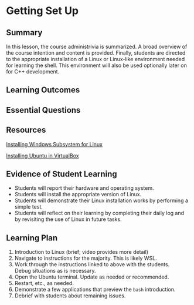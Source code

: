 <!--
This "lecture" or "lesson" template is adapted from the one provided here:
 http://www.buffalo.edu/ubcei/enhance/teaching/lesson-planning.html
Although the page produced from this is learner-facing, some of the
lesson plan structure
-->

# Getting Set Up                                                                     

## Summary

<!--
Short description of the lesson.
-->

In this lesson, the course administrivia is summarized.  A broad overview
of the course intention and content is provided.  Finally, students are
directed to the appropriate installation of a Linux or Linux-like environment
needed for learning the shell.  This environment will also be used optionally
later on for C++ development.

<!--
********* STAGE 1 - DESIRED RESULTS ********************************************
-->

## Learning Outcomes

<!--
      What course goals or outcomes will this lesson address?
-->



## Essential Questions

<!--
      What question(s) will your students be able to answer by the end of
      instruction?
-->

## Resources

<!--
      What resources can be made available to your student to support their
      active learning?
      What formats are best suited to complement your course material?
-->

[Installing Windows Subsystem for Linux](https://wiki.ubuntu.com/WSL)

[Installing Ubuntu in VirtualBox](https://itsfoss.com/install-linux-in-virtualbox/)




<!--
********* STAGE 2 - ASSESSMENT EVIDENCE ****************************************
-->

##  Evidence of Student Learning

<!--
      How will you assess students’ prior knowledge?
      What criteria will be used to assess student performance?
      What evidence will be collected to demonstrate achievement?
      How will students reflect and self-assess their learning?
-->

  - Students will report their hardware and operating system.
  - Students will install the appropriate version of Linux.
  - Students will demonstrate their Linux installation works by performing a simple test.
  - Students will reflect on their learning by completing their daily log and
    by revisiting the use of Linux in future tasks.


<!--
********* STAGE 3 - LEARNING PLAN ****************************************
-->


## Learning Plan

<!--
List the steps in chronological order to create a timeline of what
will occur in your lesson.

Consider how each of the components below will be included in your
lesson if applicable:

   - Anticipatory Sets/Hooks
       * How will you introduce the material and capture their attention?
   - Teacher Modeling
       * What instructional content and techniques will be incorporated
         into this lesson?
   - Guided Practice
       * How will you scaffold information for your students?
       * How will collaborative learning be used?
   - Learning Activities
       * How will students actively engage with the material?
       * How will students work towards achievement of the learning outcomes?
   - Independent Practice
       * How will students show evidence of learning?
   - Reflection
       * What have you learned about your teaching and content covered in this unit?
       * What changes or adjustments could you make?
       * What were the strongest features of your unit?
       * What are your overall reflections in the course to this point?
   - Conclusion and Preview
       * What should students take away from this lesson?
       * What will happen next? Why?
-->

  1. Introduction to Linux (brief; video provides more detail)
  2. Navigate to instructions for the majority.  This is likely WSL.
  3. Work through the instructions linked to above with the students.  
     Debug situations as is necessary.
  4. Open the Ubuntu terminal.  Update as needed or recommended.
  5. Restart, etc., as needed.
  6. Demonstrate a few applications that preview the `bash` introduction.
  7. Debrief with students about remaining issues.
